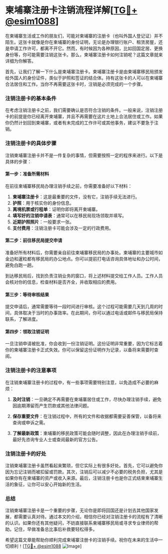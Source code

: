 # 柬埔寨注册卡注销流程详解[[TG💪+ @esim1088](https://t.me/s/esim1088)]

在柬埔寨生活或工作的朋友们，可能对柬埔寨的注册卡（也叫外国人登记证）并不陌生。这张卡就像是你在柬埔寨的身份证明，无论是办理银行账户、租赁房屋，还是申请工作许可，都离不开它。然而，有时候因为各种原因，比如回国定居、更换身份等，你可能需要注销这张卡。那么，柬埔寨注册卡如何注销呢？这篇文章就来详细为你解答。

首先，让我们了解一下什么是柬埔寨注册卡。柬埔寨注册卡是由柬埔寨移民局颁发给外国人的身份证件，类似于护照和签证的结合体。持有这张卡的人可以在柬埔寨合法居住和工作。当你不再需要这张卡时，注销是必须完成的一个步骤。

### 注销注册卡的基本条件

在考虑注销注册卡之前，我们需要确认是否符合注销的条件。一般来说，注销注册卡的前提是你已经离开柬埔寨，并且不再需要在这片土地上合法居住或工作。如果你仍然计划回到柬埔寨，或者有未完成的工作许可或其他事务，建议不要急于注销。

### 注销注册卡的具体步骤

注销柬埔寨注册卡并不是一件复杂的事情，但需要按照一定的程序来进行。以下是具体的步骤：

#### 第一步：准备所需材料

在前往柬埔寨移民局办理注销手续之前，你需要准备好以下材料：

1. **柬埔寨注册卡**：这是最重要的文件，没有它，注销手续无法进行。
2. **护照**：用于核实你的身份信息。
3. **离境机票或行程单**：证明你即将离开柬埔寨。
4. **填写好的注销申请表**：通常可以在移民局现场领取并填写。
5. **近期护照照片**：一般要求一张。
6. **支付费用**：注销注册卡可能会涉及一定的行政费用。

#### 第二步：前往移民局提交申请

准备好所有材料后，你需要亲自前往柬埔寨移民局的办事处。柬埔寨的主要城市如金边和暹粒都有移民局的办公地点。你可以提前打电话咨询具体地址和办公时间，避免白跑一趟。

到达移民局后，找到负责注销业务的窗口，将上述材料提交给工作人员。工作人员会核对你的信息，检查材料是否齐全，并收取相应的费用。

#### 第三步：等待审核结果

提交申请后，通常需要等待一段时间进行审核。这个过程可能需要几天到几周的时间，具体取决于当时的办事效率。在此期间，你可以通过电话或邮件与移民局保持联系，了解进度。

#### 第四步：领取注销证明

一旦注销申请被批准，你会收到一份注销证明。这份证明非常重要，因为它标志着你的柬埔寨注册卡正式失效。你可以保留这份证明作为记录，以备将来需要时查阅。

### 注销注册卡的注意事项

在注销柬埔寨注册卡的过程中，有一些事项需要特别注意，以免造成不必要的麻烦：

1. **及时注销**：一旦确定不再需要在柬埔寨居住或工作，尽快办理注销手续，避免因逾期滞留而产生罚款或其他法律问题。
   
2. **保存重要文件**：在注销过程中，所有的文件和收据都需要妥善保管，以备将来查询或申诉之需。

3. **了解最新政策**：柬埔寨的移民政策可能会随时调整，因此在办理注销手续前，最好先咨询专业人士或查阅最新的官方公告。

### 注销注册卡的好处

注销柬埔寨注册卡虽然看起来繁琐，但它实际上有很多好处。首先，它可以避免你因为忘记注销而被扣留或罚款。其次，注销后可以减少不必要的税务负担，尤其是如果你有在柬埔寨的资产或收入来源。最后，注销注册卡也是你正式结束柬埔寨生活的象征，让你可以安心开始新的生活。

### 总结

注销柬埔寨注册卡是一个重要的步骤，无论你是即将回国还是计划去其他国家发展，都需要认真对待。通过本文的介绍，相信你已经对注销注册卡的流程有了清晰的认识。如果你还有其他疑问，不妨直接联系柬埔寨移民局或寻求专业律师的帮助。记住，早做准备总比事后补救要轻松得多。

希望这篇文章能帮助你顺利完成柬埔寨注册卡的注销手续。祝你在未来的生活中一切顺利！[[TG💪+ @esim1088](https://t.me/s/esim1088) ![Image](https://i.postimg.cc/4NQfJmqS/Snipaste-2025-05-13-00-14-12.png)]